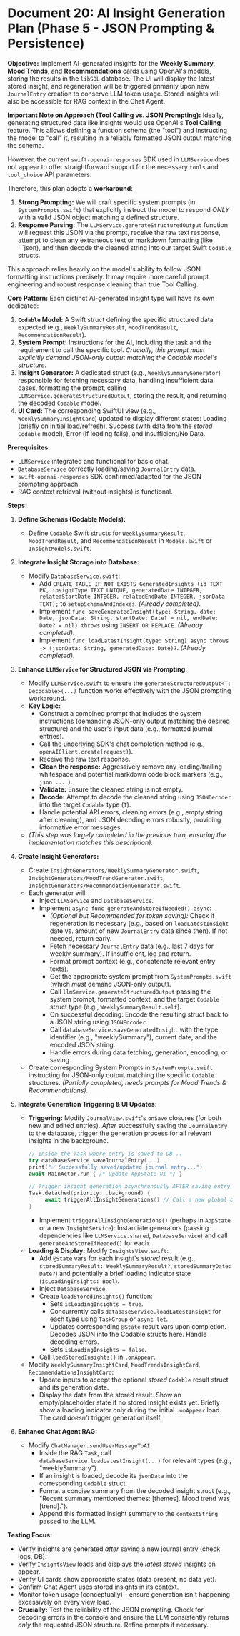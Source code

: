 # Document 20: AI Insight Generation Plan (Phase 5 - JSON Prompting & Persistence)

**Objective:** Implement AI-generated insights for the **Weekly Summary**, **Mood Trends**, and **Recommendations** cards using OpenAI's models, storing the results in the `libSQL` database. The UI will display the latest stored insight, and regeneration will be triggered primarily upon new `JournalEntry` creation to conserve LLM token usage. Stored insights will also be accessible for RAG context in the Chat Agent.

**Important Note on Approach (Tool Calling vs. JSON Prompting):**
Ideally, generating structured data like insights would use OpenAI's **Tool Calling** feature. This allows defining a function schema (the "tool") and instructing the model to "call" it, resulting in a reliably formatted JSON output matching the schema.

However, the current `swift-openai-responses` SDK used in `LLMService` does not appear to offer straightforward support for the necessary `tools` and `tool_choice` API parameters.

Therefore, this plan adopts a **workaround**:
1.  **Strong Prompting:** We will craft specific system prompts (in `SystemPrompts.swift`) that explicitly instruct the model to respond *ONLY* with a valid JSON object matching a defined structure.
2.  **Response Parsing:** The `LLMService.generateStructuredOutput` function will request this JSON via the prompt, receive the raw text response, attempt to clean any extraneous text or markdown formatting (like ```json), and then decode the cleaned string into our target Swift `Codable` structs.

This approach relies heavily on the model's ability to follow JSON formatting instructions precisely. It may require more careful prompt engineering and robust response cleaning than true Tool Calling.

**Core Pattern:** Each distinct AI-generated insight type will have its own dedicated:
1.  **`Codable` Model:** A Swift struct defining the specific structured data expected (e.g., `WeeklySummaryResult`, `MoodTrendResult`, `RecommendationResult`).
2.  **System Prompt:** Instructions for the AI, including the task and the requirement to call the specific tool. *Crucially, this prompt must explicitly demand JSON-only output matching the Codable model's structure.*
3.  **Insight Generator:** A dedicated struct (e.g., `WeeklySummaryGenerator`) responsible for fetching necessary data, handling insufficient data cases, formatting the prompt, calling `LLMService.generateStructuredOutput`, storing the result, and returning the decoded `Codable` model.
4.  **UI Card:** The corresponding SwiftUI view (e.g., `WeeklySummaryInsightCard`) updated to display different states: Loading (briefly on initial load/refresh), Success (with data from the *stored* `Codable` model), Error (if loading fails), and Insufficient/No Data.

**Prerequisites:**
*   `LLMService` integrated and functional for basic chat.
*   `DatabaseService` correctly loading/saving `JournalEntry` data.
*   `swift-openai-responses` SDK confirmed/adapted for the JSON prompting approach.
*   RAG context retrieval (without insights) is functional.

**Steps:**

1.  **Define Schemas (Codable Models):**
    *   Define `Codable` Swift structs for `WeeklySummaryResult`, `MoodTrendResult`, and `RecommendationResult` in `Models.swift` or `InsightModels.swift`.

2.  **Integrate Insight Storage into Database:**
    *   Modify `DatabaseService.swift`:
        *   Add `CREATE TABLE IF NOT EXISTS GeneratedInsights (id TEXT PK, insightType TEXT UNIQUE, generatedDate INTEGER, relatedStartDate INTEGER, relatedEndDate INTEGER, jsonData TEXT);` to `setupSchemaAndIndexes`. *(Already completed)*.
        *   Implement `func saveGeneratedInsight(type: String, date: Date, jsonData: String, startDate: Date? = nil, endDate: Date? = nil) throws` using `INSERT OR REPLACE`. *(Already completed)*.
        *   Implement `func loadLatestInsight(type: String) async throws -> (jsonData: String, generatedDate: Date)?`. *(Already completed)*.

3.  **Enhance `LLMService` for Structured JSON via Prompting:**
    *   Modify `LLMService.swift` to ensure the `generateStructuredOutput<T: Decodable>(...)` function works effectively with the JSON prompting workaround.
    *   **Key Logic:**
        *   Construct a combined prompt that includes the system instructions (demanding JSON-only output matching the desired structure) and the user's input data (e.g., formatted journal entries).
        *   Call the underlying SDK's chat completion method (e.g., `openAIClient.create(request)`).
        *   Receive the raw text response.
        *   **Clean the response:** Aggressively remove any leading/trailing whitespace and potential markdown code block markers (e.g., ```json ... ```).
        *   **Validate:** Ensure the cleaned string is not empty.
        *   **Decode:** Attempt to decode the cleaned string using `JSONDecoder` into the target `Codable` type (`T`).
        *   Handle potential API errors, cleaning errors (e.g., empty string after cleaning), and JSON decoding errors robustly, providing informative error messages.
    *   *(This step was largely completed in the previous turn, ensuring the implementation matches this description).*

4.  **Create Insight Generators:**
    *   Create `InsightGenerators/WeeklySummaryGenerator.swift`, `InsightGenerators/MoodTrendGenerator.swift`, `InsightGenerators/RecommendationGenerator.swift`.
    *   Each generator will:
        *   Inject `LLMService` and `DatabaseService`.
        *   Implement `async func generateAndStoreIfNeeded() async`:
            *   *(Optional but Recommended for token saving):* Check if regeneration is necessary (e.g., based on `loadLatestInsight` date vs. amount of new `JournalEntry` data since then). If not needed, return early.
            *   Fetch necessary `JournalEntry` data (e.g., last 7 days for weekly summary). If insufficient, log and return.
            *   Format prompt context (e.g., concatenate relevant entry texts).
            *   Get the appropriate system prompt from `SystemPrompts.swift` (which *must* demand JSON-only output).
            *   Call `llmService.generateStructuredOutput` passing the system prompt, formatted context, and the target `Codable` struct type (e.g., `WeeklySummaryResult.self`).
            *   On successful decoding: Encode the resulting struct back to a JSON string using `JSONEncoder`.
            *   Call `databaseService.saveGeneratedInsight` with the type identifier (e.g., "weeklySummary"), current date, and the encoded JSON string.
            *   Handle errors during data fetching, generation, encoding, or saving.
    *   Create corresponding System Prompts in `SystemPrompts.swift` instructing for JSON-only output matching the specific `Codable` structures. *(Partially completed, needs prompts for Mood Trends & Recommendations)*.

5.  **Integrate Generation Triggering & UI Updates:**
    *   **Triggering:** Modify `JournalView.swift`'s `onSave` closures (for both new and edited entries). *After* successfully saving the `JournalEntry` to the database, trigger the generation process for all relevant insights in the background.
        ```swift
        // Inside the Task where entry is saved to DB...
        try databaseService.saveJournalEntry(...)
        print("✅ Successfully saved/updated journal entry...")
        await MainActor.run { /* Update AppState UI */ }

        // Trigger insight generation asynchronously AFTER saving entry
        Task.detached(priority: .background) {
             await triggerAllInsightGenerations() // Call a new global or AppState function
        }
        ```
        *   Implement `triggerAllInsightGenerations()` (perhaps in `AppState` or a new `InsightService`): Instantiate generators (passing dependencies like `LLMService.shared`, `DatabaseService`) and call `generateAndStoreIfNeeded()` for each.
    *   **Loading & Display:** Modify `InsightsView.swift`:
        *   Add `@State` vars for each insight's *stored* result (e.g., `storedSummaryResult: WeeklySummaryResult?`, `storedSummaryDate: Date?`) and potentially a brief loading indicator state (`isLoadingInsights: Bool`).
        *   Inject `DatabaseService`.
        *   Create `loadStoredInsights()` function:
            *   Sets `isLoadingInsights = true`.
            *   Concurrently calls `databaseService.loadLatestInsight` for each type using `TaskGroup` or `async let`.
            *   Updates corresponding `@State` result vars upon completion. Decodes JSON into the Codable structs here. Handle decoding errors.
            *   Sets `isLoadingInsights = false`.
        *   Call `loadStoredInsights()` in `.onAppear`.
    *   Modify `WeeklySummaryInsightCard`, `MoodTrendsInsightCard`, `RecommendationsInsightCard`:
        *   Update inputs to accept the optional *stored* `Codable` result struct and its generation date.
        *   Display the data from the stored result. Show an empty/placeholder state if no stored insight exists yet. Briefly show a loading indicator only during the initial `.onAppear` load. The card *doesn't* trigger generation itself.

6.  **Enhance Chat Agent RAG:**
    *   Modify `ChatManager.sendUserMessageToAI`:
        *   Inside the RAG `Task`, call `databaseService.loadLatestInsight(...)` for relevant types (e.g., "weeklySummary").
        *   If an insight is loaded, decode its `jsonData` into the corresponding `Codable` struct.
        *   Format a concise summary from the decoded insight struct (e.g., "Recent summary mentioned themes: [themes]. Mood trend was [trend].").
        *   Append this formatted insight summary to the `contextString` passed to the LLM.

**Testing Focus:**
*   Verify insights are generated *after* saving a new journal entry (check logs, DB).
*   Verify `InsightsView` loads and displays the *latest stored* insights on appear.
*   Verify UI cards show appropriate states (data present, no data yet).
*   Confirm Chat Agent uses stored insights in its context.
*   Monitor token usage (conceptually) - ensure generation isn't happening excessively on every view load.
*   **Crucially:** Test the reliability of the JSON prompting. Check for decoding errors in the console and ensure the LLM consistently returns *only* the requested JSON structure. Refine prompts if necessary.
